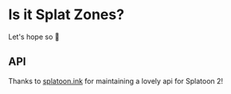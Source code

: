 # Is it Splat Zones?

Let's hope so 🥰

## API

Thanks to [splatoon.ink](https://splatoon.ink) for maintaining a lovely api for Splatoon 2!
